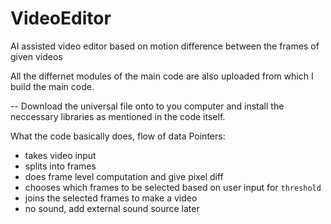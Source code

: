 # VideoEditor
AI assisted video editor based on motion difference between the frames of given videos 


All the differnet modules of the main code are also uploaded from which I build the main code.



 -- Download the universal file onto to you computer and install the neccessary libraries as mentioned in the code itself. 



What the code basically does, flow of data 
Pointers: 
- takes video input 
- splits into frames
- does frame level computation and give pixel diff 
- chooses which frames to be selected based on user input for `threshold`
- joins the selected frames to make a video 
- no sound, add external sound source later
